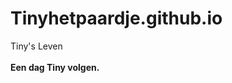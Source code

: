 # Tinyhetpaardje.github.io
<head>
<hz2>Tiny's Leven</h2>
</head>
<body>
  <br></br>
 <b>Een dag Tiny volgen.</b>
<p></p>
</body>
